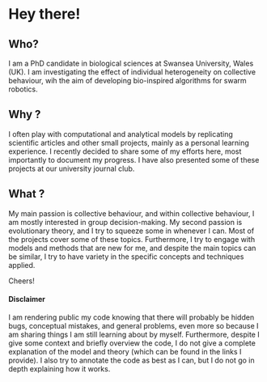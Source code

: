 # Hey there! 

## Who?
I am a PhD candidate in biological sciences at Swansea University, Wales (UK). I am investigating the effect of individual heterogeneity on collective behaviour, wih the aim of developing bio-inspired algorithms for swarm robotics. 

## Why ?

I often play with computational and analytical models by replicating scientific articles and other small projects, mainly as a personal learning experience. I recently decided to share some of my efforts here, most importantly to document my progress. I have also presented some of these projects at our university journal club. 

## What ?

My main passion is collective behaviour, and within collective behaviour, I am mostly interested in group decision-making. My second passion is evolutionary theory, and I try to squeeze some in whenever I can.  Most of the projects cover some of these topics. Furthermore, I try to engage with models and methods that are new for me, and despite the main topics can be similar, I try to have variety in the specific concepts and techniques applied. 

Cheers! 

#### Disclaimer
I am rendering public my code knowing that there will probably be hidden bugs, conceptual mistakes, and general problems, even more so because I am sharing things I am still learning about by myself. Furthermore, despite I give some context and briefly overview the code, I do not give a complete explanation of the model and theory (which can be found in the links I provide). I also try to annotate the code as best as I can, but I do not go in depth explaining how it works.

